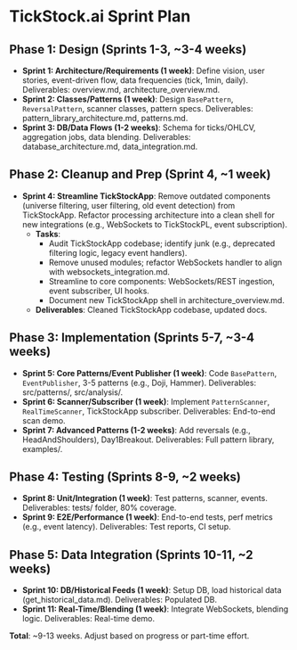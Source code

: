 # TickStock.ai Sprint Plan

## Phase 1: Design (Sprints 1-3, ~3-4 weeks)
- **Sprint 1: Architecture/Requirements (1 week)**: Define vision, user stories, event-driven flow, data frequencies (tick, 1min, daily). Deliverables: overview.md, architecture_overview.md.
- **Sprint 2: Classes/Patterns (1 week)**: Design `BasePattern`, `ReversalPattern`, scanner classes, pattern specs. Deliverables: pattern_library_architecture.md, patterns.md.
- **Sprint 3: DB/Data Flows (1-2 weeks)**: Schema for ticks/OHLCV, aggregation jobs, data blending. Deliverables: database_architecture.md, data_integration.md.

## Phase 2: Cleanup and Prep (Sprint 4, ~1 week)
- **Sprint 4: Streamline TickStockApp**: Remove outdated components (universe filtering, user filtering, old event detection) from TickStockApp. Refactor processing architecture into a clean shell for new integrations (e.g., WebSockets to TickStockPL, event subscription).
  - **Tasks**:
    - Audit TickStockApp codebase; identify junk (e.g., deprecated filtering logic, legacy event handlers).
    - Remove unused modules; refactor WebSockets handler to align with websockets_integration.md.
    - Streamline to core components: WebSockets/REST ingestion, event subscriber, UI hooks.
    - Document new TickStockApp shell in architecture_overview.md.
  - **Deliverables**: Cleaned TickStockApp codebase, updated docs.

## Phase 3: Implementation (Sprints 5-7, ~3-4 weeks)
- **Sprint 5: Core Patterns/Event Publisher (1 week)**: Code `BasePattern`, `EventPublisher`, 3-5 patterns (e.g., Doji, Hammer). Deliverables: src/patterns/, src/analysis/.
- **Sprint 6: Scanner/Subscriber (1 week)**: Implement `PatternScanner`, `RealTimeScanner`, TickStockApp subscriber. Deliverables: End-to-end scan demo.
- **Sprint 7: Advanced Patterns (1-2 weeks)**: Add reversals (e.g., HeadAndShoulders), Day1Breakout. Deliverables: Full pattern library, examples/.

## Phase 4: Testing (Sprints 8-9, ~2 weeks)
- **Sprint 8: Unit/Integration (1 week)**: Test patterns, scanner, events. Deliverables: tests/ folder, 80% coverage.
- **Sprint 9: E2E/Performance (1 week)**: End-to-end tests, perf metrics (e.g., event latency). Deliverables: Test reports, CI setup.

## Phase 5: Data Integration (Sprints 10-11, ~2 weeks)
- **Sprint 10: DB/Historical Feeds (1 week)**: Setup DB, load historical data (get_historical_data.md). Deliverables: Populated DB.
- **Sprint 11: Real-Time/Blending (1 week)**: Integrate WebSockets, blending logic. Deliverables: Real-time demo.

**Total**: ~9-13 weeks. Adjust based on progress or part-time effort.